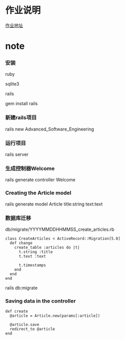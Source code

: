 # 作业说明
[作业地址](http://chenpei.science)
# note

### 安装
ruby

sqlite3

rails

gem install rails

### 新建rails项目
rails new Advanced_Software_Engineering

### 运行项目
rails server

### 生成控制器Welcome
rails generate controller Welcome


### Creating the Article model
rails generate model Article title:string text:text

### 数据库迁移
db/migrate/YYYYMMDDHHMMSS_create_articles.rb

	class CreateArticles < ActiveRecord::Migration[5.0]
	  def change
		create_table :articles do |t|
		  t.string :title
		  t.text :text
	 
		  t.timestamps
		end
	  end
	end

rails db:migrate

### Saving data in the controller

	def create
	  @article = Article.new(params[:article])
	 
	  @article.save
	  redirect_to @article
	end
